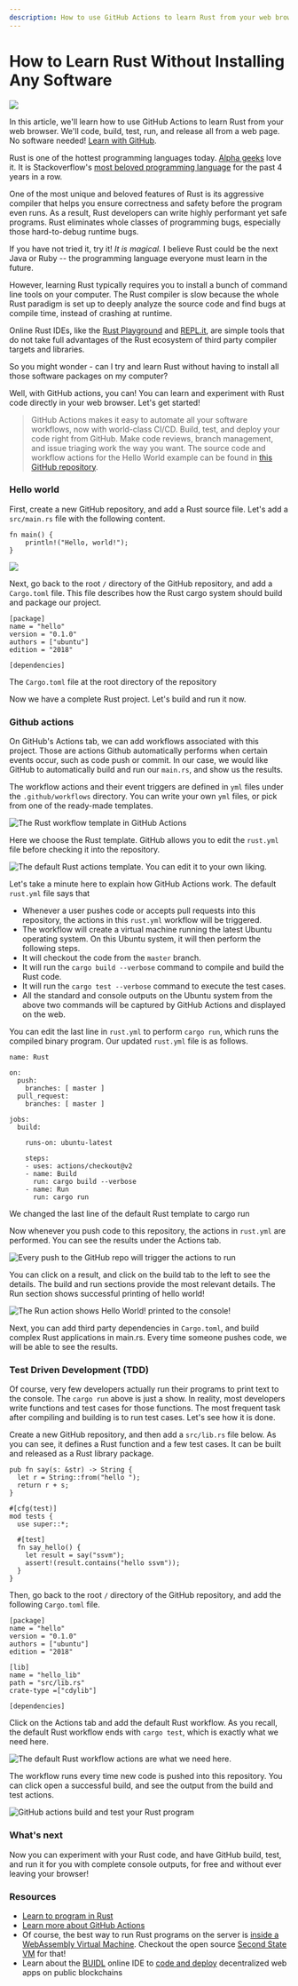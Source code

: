 ```yaml
---
description: How to use GitHub Actions to learn Rust from your web browser
---
```


# How to Learn Rust Without Installing Any Software

![](../.gitbook/assets/image%20%281%29.png)

In this article, we'll learn how to use GitHub Actions to learn Rust from your web browser. We'll code, build, test, run, and release all from a web page. No software needed! [Learn with GitHub](https://github.com/second-state/learn-rust-with-github-actions/fork).

Rust is one of the hottest programming languages today. [Alpha geeks](https://martinfowler.com/bliki/AlphaGeek.html) love it. It is Stackoverflow's [most beloved programming language](https://www.theregister.co.uk/2019/04/09/stack_overflow_survey/) for the past 4 years in a row.

One of the most unique and beloved features of Rust is its aggressive compiler that helps you ensure correctness and safety before the program even runs. As a result, Rust developers can write highly performant yet safe programs. Rust eliminates whole classes of programming bugs, especially those hard-to-debug runtime bugs.

If you have not tried it, try it! _It is magical._ I believe Rust could be the next Java or Ruby -- the programming language everyone must learn in the future.

However, learning Rust typically requires you to install a bunch of command line tools on your computer. The Rust compiler is slow because the whole Rust paradigm is set up to deeply analyze the source code and find bugs at compile time, instead of crashing at runtime.

Online Rust IDEs, like the [Rust Playground](https://play.rust-lang.org/) and [REPL.it](https://repl.it/languages/rust), are simple tools that do not take full advantages of the Rust ecosystem of third party compiler targets and libraries.

So you might wonder - can I try and learn Rust without having to install all those software packages on my computer?

Well, with GitHub actions, you can! You can learn and experiment with Rust code directly in your web browser. Let's get started!

> GitHub Actions makes it easy to automate all your software workflows, now with world-class CI/CD. Build, test, and deploy your code right from GitHub. Make code reviews, branch management, and issue triaging work the way you want. The source code and workflow actions for the Hello World example can be found in [this GitHub repository](https://github.com/second-state/learn-rust-with-github-actions).

### Hello world <a id="hello-world"></a>

First, create a new GitHub repository, and add a Rust source file. Let's add a `src/main.rs` file with the following content.

```text
fn main() {
    println!("Hello, world!");
}
```

![](https://www.freecodecamp.org/news/content/images/2020/03/Screen-Shot-2020-03-20-at-2.22.33-AM.png)

Next, go back to the root `/` directory of the GitHub repository, and add a `Cargo.toml` file. This file describes how the Rust cargo system should build and package our project.

```text
[package]
name = "hello"
version = "0.1.0"
authors = ["ubuntu"]
edition = "2018"

[dependencies]
```

The `Cargo.toml` file at the root directory of the repository

Now we have a complete Rust project. Let's build and run it now.

### Github actions <a id="github-actions"></a>

On GitHub's Actions tab, we can add workflows associated with this project. Those are actions Github automatically performs when certain events occur, such as code push or commit. In our case, we would like GitHub to automatically build and run our `main.rs`, and show us the results.

The workflow actions and their event triggers are defined in `yml` files under the `.github/workflows` directory. You can write your own `yml` files, or pick from one of the ready-made templates.

![The Rust workflow template in GitHub Actions](../.gitbook/assets/image.png)

Here we choose the Rust template. GitHub allows you to edit the `rust.yml` file before checking it into the repository.

![The default Rust actions template. You can edit it to your own liking.](../.gitbook/assets/image%20%285%29.png)

Let's take a minute here to explain how GitHub Actions work. The default `rust.yml` file says that

* Whenever a user pushes code or accepts pull requests into this repository, the actions in this `rust.yml` workflow will be triggered.
* The workflow will create a virtual machine running the latest Ubuntu operating system. On this Ubuntu system, it will then perform the following steps.
* It will checkout the code from the `master` branch.
* It will run the `cargo build --verbose` command to compile and build the Rust code.
* It will run the `cargo test --verbose` command to execute the test cases.
* All the standard and console outputs on the Ubuntu system from the above two commands will be captured by GitHub Actions and displayed on the web.

You can edit the last line in `rust.yml` to perform `cargo run`, which runs the compiled binary program. Our updated `rust.yml` file is as follows.

```text
name: Rust

on:
  push:
    branches: [ master ]
  pull_request:
    branches: [ master ]

jobs:
  build:

    runs-on: ubuntu-latest

    steps:
    - uses: actions/checkout@v2
    - name: Build
      run: cargo build --verbose
    - name: Run
      run: cargo run
```

We changed the last line of the default Rust template to cargo run

Now whenever you push code to this repository, the actions in `rust.yml` are performed. You can see the results under the Actions tab.

![Every push to the GitHub repo will trigger the actions to run](../.gitbook/assets/image%20%286%29.png)

You can click on a result, and click on the build tab to the left to see the details. The build and run sections provide the most relevant details. The Run section shows successful printing of hello world!

![The Run action shows Hello World! printed to the console!](../.gitbook/assets/image%20%288%29.png)

Next, you can add third party dependencies in `Cargo.toml`, and build complex Rust applications in main.rs. Every time someone pushes code, we will be able to see the results.

### Test Driven Development \(TDD\) <a id="test-driven-development-tdd-"></a>

Of course, very few developers actually run their programs to print text to the console. The `cargo run` above is just a show. In reality, most developers write functions and test cases for those functions. The most frequent task after compiling and building is to run test cases. Let's see how it is done.

Create a new GitHub repository, and then add a `src/lib.rs` file below. As you can see, it defines a Rust function and a few test cases. It can be built and released as a Rust library package.

```text
pub fn say(s: &str) -> String {
  let r = String::from("hello ");
  return r + s;
}

#[cfg(test)]
mod tests {
  use super::*;
  
  #[test]
  fn say_hello() {
    let result = say("ssvm");
    assert!(result.contains("hello ssvm"));
  }
}
```

Then, go back to the root `/` directory of the GitHub repository, and add the following `Cargo.toml` file.

```text
[package]
name = "hello"
version = "0.1.0"
authors = ["ubuntu"]
edition = "2018"

[lib]
name = "hello_lib"
path = "src/lib.rs"
crate-type =["cdylib"]

[dependencies]
```

Click on the Actions tab and add the default Rust workflow. As you recall, the default Rust workflow ends with `cargo test`, which is exactly what we need here.

![The default Rust workflow actions are what we need here.](../.gitbook/assets/image%20%282%29.png)

The workflow runs every time new code is pushed into this repository. You can click open a successful build, and see the output from the build and test actions.

![GitHub actions build and test your Rust program](../.gitbook/assets/image%20%284%29.png)

### What's next <a id="what-s-next"></a>

Now you can experiment with your Rust code, and have GitHub build, test, and run it for you with complete console outputs, for free and without ever leaving your browser!

### Resources <a id="resources"></a>

* [Learn to program in Rust](https://www.rust-lang.org/learn)
* [Learn more about GitHub Actions](https://github.com/features/actions)
* Of course, the best way to run Rust programs on the server is [inside a WebAssembly Virtual Machine](https://cloud.secondstate.io/server-side-webassembly/getting-started). Checkout the open source [Second State VM](https://www.secondstate.io/) for that!
* Learn about the [BUIDL](https://www.secondstate.io/buidl/) online IDE to [code and deploy](http://buidl.secondstate.io/) decentralized web apps on public blockchains


